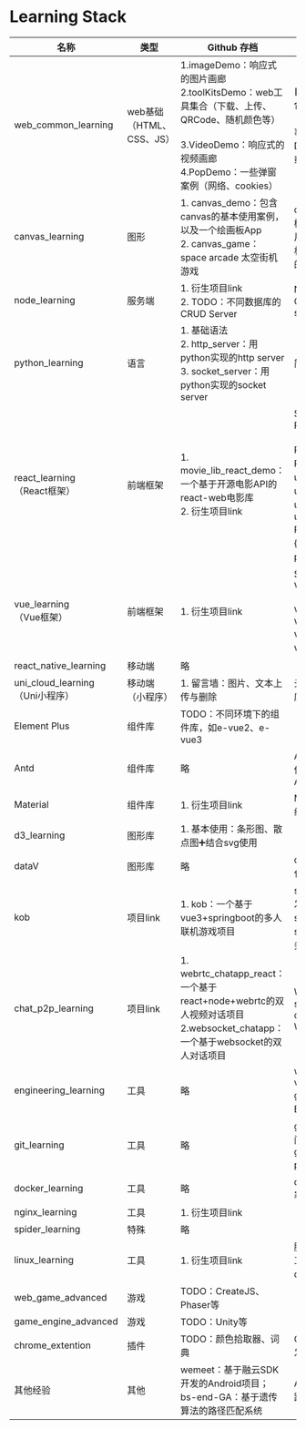 # Learning Stack

| 名称                                  | 类型                      | Github 存档                                                  | 技术点与经验                                                 | Status                                                       |
| ------------------------------------- | ------------------------- | ------------------------------------------------------------ | ------------------------------------------------------------ | ------------------------------------------------------------ |
| web_common_learning                   | web基础 （HTML、CSS、JS） | 1.imageDemo：响应式的图片画廊<br />2.toolKitsDemo：web工具集合（下载、上传、QRCode、随机颜色等）<br /><br />3.VideoDemo：响应式的视频画廊<br />4.PopDemo：一些弹窗案例（网络、cookies） | **自定义样式库（待整合）**、响应式布局（flex、媒体查询）<br />事件处理：HTML DOM、DOM2、懒加载<br /> | ★★☆<br />[Details](web_common_learning/README.md)            |
| canvas_learning                       | 图形                      | 1. canvas_demo：包含canvas的基本使用案例，以及一个绘画板App<br />2. canvas_game：space arcade 太空街机游戏 | canvas工具类、碰撞检测、拖拽；<br />片头动画、资源加载机制、粒子特效、JS的面向对象开发 | ★★<br />[Details](canvas_learning/readme.md)                 |
| node_learning                         | 服务端                    | 1. 衍生项目link<br />2. TODO：不同数据库的CRUD Server        | Node Web：Express<br />Cors<br />socket.io                   | ★☆<br />                                                     |
| python_learning                       | 语言                      | 1. 基础语法<br />2. http_server：用python实现的http server<br />3. socket_server：用python实现的socket server | 简易server搭建                                               | ★☆                                                           |
| react_learning<br />（React框架）     | 前端框架                  | 1. movie_lib_react_demo：一个基于开源电影API的react-web电影库<br />2. 衍生项目link | SPA：react-router<br />Redux<br /><br />React生命周期<br />React Hooks：useEffect、useState、useCallback、useContext<br />React组件（传子组件{{children}}、传参props） | ★★<br />1. [movie lib demo](https://comfy-haupia-02c33d.netlify.app/) |
| vue_learning<br />（Vue框架）         | 前端框架                  | 1. 衍生项目link                                              | SPA：vue-router<br />Vuex<br /><br />Vue生命周期<br />Vue Hooks<br />Vue语法糖<br />Vue组件 | ★★                                                           |
| react_native_learning                 | 移动端                    | 略                                                           |                                                              | ★☆                                                           |
| uni_cloud_learning<br />（Uni小程序） | 移动端（小程序）          | 1. 留言墙：图片、文本上传与删除                              | 云函数使用、云数据库                                         | ★☆                                                           |
| Element Plus                          | 组件库                    | TODO：不同环境下的组件库，如e-vue2、e-vue3                   |                                                              | ★☆                                                           |
| Antd                                  | 组件库                    | 略                                                           | Antd for react：组件使用与二次开发<br />Antd Pro             | ★☆                                                           |
| Material                              | 组件库                    | 1. 衍生项目link                                              | Material for react：组件使用与二次开发                       | ★                                                            |
| d3_learning                           | 图形库                    | 1. 基本使用：条形图、散点图➕结合svg使用                      |                                                              | ★                                                            |
| dataV                                 | 图形库                    | 略                                                           | dataV for Vue：可视化图形使用                                | ★☆                                                           |
| kob                                   | 项目link                  | 1. kob：一个基于vue3+springboot的多人联机游戏项目            | springboot：web开发<br />springcloud：security权限、匹配服务、测评服务 | ★★☆<br />[Details](https://github.com/juemuel/Kob-of-Game)   |
| chat_p2p_learning                     | 项目link                  | 1. webrtc_chatapp_react：一个基于react+node+webrtc的双人视频对话项目<br />2.websocket_chatapp：一个基于websocket的双人对话项目 | WebRTC：socket.io➕socket.io-client<br />WebSocket            | ★★☆                                                          |
| engineering_learning                  | 工具                      | 略                                                           | webpack<br />vite<br />gulp等<br />Eslint、Babel             | ★☆                                                           |
| git_learning                          | 工具                      | 略                                                           | git push、pull及常见问题<br />git actions + gh pages持续部署 | ★★☆<br />[Details](git_learning/readme.md)                   |
| docker_learning                       | 工具                      | 略                                                           | docker 镜像迁移、部署                                        | ★                                                            |
| nginx_learning                        | 工具                      | 1. 衍生项目link                                              |                                                              | ☆                                                            |
| spider_learning                       | 特殊                      | 略                                                           |                                                              | ☆                                                            |
| linux_learning                        | 工具                      | 1. 衍生项目link                                              | 脚本语言：shell<br />工具：vim、tmux、docker等               | ★★                                                           |
| web_game_advanced                     | 游戏                      | TODO：CreateJS、Phaser等                                     |                                                              | \                                                            |
| game_engine_advanced                  | 游戏                      | TODO：Unity等                                                |                                                              | \                                                            |
| chrome_extention                      | 插件                      | TODO：颜色拾取器、词典                                       | Chrome 简易插件开发                                          | ★☆                                                           |
| 其他经验                              | 其他                      | wemeet：基于融云SDK开发的Android项目；<br />bs-end-GA：基于遗传算法的路径匹配系统 | Android Java开发<br />路径匹配算法                           | ★☆                                                           |

